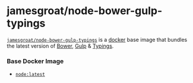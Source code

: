 # jamesgroat/node-bower-gulp-typings

[`jamesgroat/node-bower-gulp-typings`](https://registry.hub.docker.com/u/jamesgroat/node-bower-gulp-typings/) is a [docker](https://docker.io) base image that bundles the latest version of [Bower](http://bower.io/), [Gulp](http://gulpjs.com/) & [Typings](https://github.com/typings/typings).

### Base Docker Image

* [`node:latest`](https://registry.hub.docker.com/_/node/)

